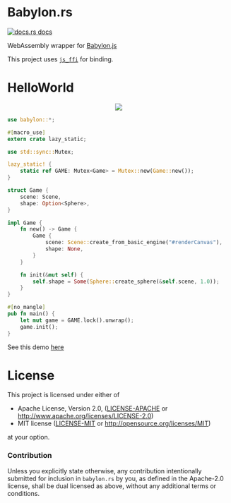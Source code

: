 # Babylon.rs

<a href="https://docs.rs/babylon"><img src="https://img.shields.io/badge/docs-latest-blue.svg?style=flat-square" alt="docs.rs docs" /></a>

WebAssembly wrapper for [Babylon.js](https://www.babylonjs.com/)

This project uses [`js_ffi`](https://github.com/richardanaya/js_ffi) for binding.

# HelloWorld

<p align="center">
  <img src="https://richardanaya.github.io/babylon.rs/images/demo_0.png">
</p>

```rust
use babylon::*;

#[macro_use]
extern crate lazy_static;

use std::sync::Mutex;

lazy_static! {
    static ref GAME: Mutex<Game> = Mutex::new(Game::new());
}

struct Game {
    scene: Scene,
    shape: Option<Sphere>,
}

impl Game {
    fn new() -> Game {
        Game {
            scene: Scene::create_from_basic_engine("#renderCanvas"),
            shape: None,
        }
    }

    fn init(&mut self) {
        self.shape = Some(Sphere::create_sphere(&self.scene, 1.0));
    }
}

#[no_mangle]
pub fn main() {
    let mut game = GAME.lock().unwrap();
    game.init();
}
```

See this demo [here](https://richardanaya.github.io/babylon.rs/examples/helloworld/index.html)


# License

This project is licensed under either of

 * Apache License, Version 2.0, ([LICENSE-APACHE](LICENSE-APACHE) or
   http://www.apache.org/licenses/LICENSE-2.0)
 * MIT license ([LICENSE-MIT](LICENSE-MIT) or
   http://opensource.org/licenses/MIT)

at your option.

### Contribution

Unless you explicitly state otherwise, any contribution intentionally submitted
for inclusion in `babylon.rs` by you, as defined in the Apache-2.0 license, shall be
dual licensed as above, without any additional terms or conditions.
